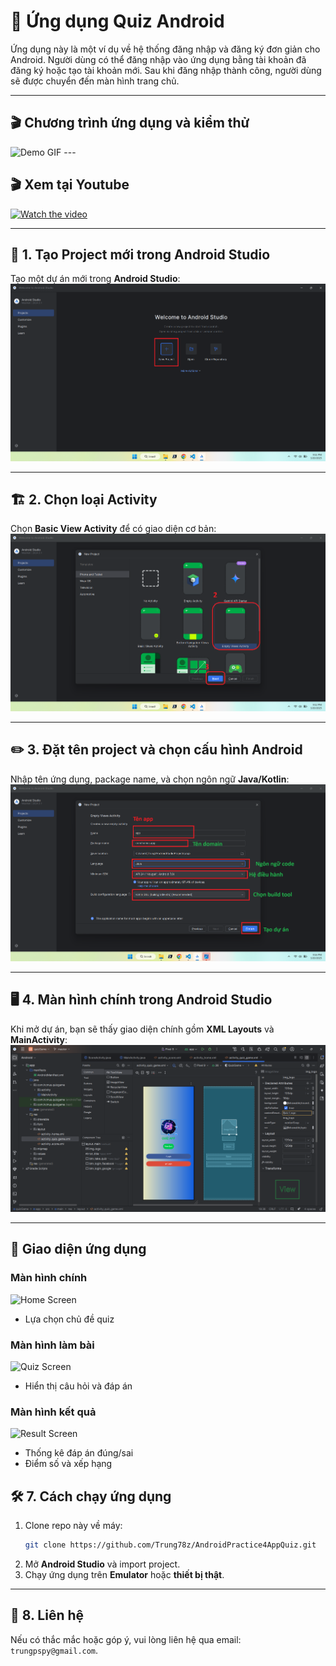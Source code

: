 # 🎯 Ứng dụng Quiz Android

Ứng dụng này là một ví dụ về hệ thống đăng nhập và đăng ký đơn giản cho Android. Người dùng có thể đăng nhập vào ứng dụng bằng tài khoản đã đăng ký hoặc tạo tài khoản mới. Sau khi đăng nhập thành công, người dùng sẽ được chuyển đến màn hình trang chủ.

---
## 🎬 Chương trình ứng dụng và kiểm thử
<img src="images/output.gif" width="200" alt="Demo GIF">
---

##  🎬 Xem tại Youtube
[![Watch the video](https://img.youtube.com/vi/ilhM-8aTlvk/maxresdefault.jpg)](https://youtube.com/shorts/ilhM-8aTlvk)



---

## 🚀 1. Tạo Project mới trong Android Studio
Tạo một dự án mới trong **Android Studio**:
![Create new project](images/1.png)

---

## 🏗️ 2. Chọn loại Activity
Chọn **Basic View Activity** để có giao diện cơ bản:
![Choose basic view](images/2.png)

---

## ✏️ 3. Đặt tên project và chọn cấu hình Android
Nhập tên ứng dụng, package name, và chọn ngôn ngữ **Java/Kotlin**:
![Project name](images/3.png)

---

## 🖥️ 4. Màn hình chính trong Android Studio
Khi mở dự án, bạn sẽ thấy giao diện chính gồm **XML Layouts** và **MainActivity**:
![Android Studio Coding](images/4.png)

---
## 🎨 Giao diện ứng dụng

### Màn hình chính
![Home Screen](images/quiz_home.png)
- Lựa chọn chủ đề quiz

### Màn hình làm bài
![Quiz Screen](images/quiz_play.png)
- Hiển thị câu hỏi và đáp án

### Màn hình kết quả
![Result Screen](images/quiz_result.png)
- Thống kê đáp án đúng/sai
- Điểm số và xếp hạng
## 🛠️ 7. Cách chạy ứng dụng

1. Clone repo này về máy:
   ```sh
   git clone https://github.com/Trung78z/AndroidPractice4AppQuiz.git
   ```
2. Mở **Android Studio** và import project.
3. Chạy ứng dụng trên **Emulator** hoặc **thiết bị thật**.


---

## 📩 8. Liên hệ
Nếu có thắc mắc hoặc góp ý, vui lòng liên hệ qua email: `trungpspy@gmail.com`.